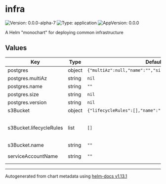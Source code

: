 # infra

![Version: 0.0.0-alpha-7](https://img.shields.io/badge/Version-0.0.0--alpha--7-informational?style=flat-square) ![Type: application](https://img.shields.io/badge/Type-application-informational?style=flat-square) ![AppVersion: 0.0.0](https://img.shields.io/badge/AppVersion-0.0.0-informational?style=flat-square)

A Helm "monochart" for deploying common infrastructure

## Values

| Key | Type | Default | Description |
|-----|------|---------|-------------|
| postgres | object | `{"multiAz":null,"name":"","size":null,"version":null}` | Postgres database configuration. Leave as null for no database. |
| postgres.multiAz | string | `nil` | If database should be a multi-az deployment |
| postgres.name | string | `""` | The database's name. |
| postgres.size | string | `nil` | The instance size. Options: micro, small, medium, large or xlarge. |
| postgres.version | string | `nil` | The postgres version to use. Options: 16.2, 15.6 or 14.11 |
| s3Bucket | object | `{"lifecycleRules":[],"name":""}` | S3 Bucket configuration. Set to null for no s3 bucket. |
| s3Bucket.lifecycleRules | list | `[]` | Lifecycle rules. See docs at https://marketplace.upbound.io/providers/upbound/provider-aws-s3/v1.2.1/resources/s3.aws.upbound.io/BucketLifecycleConfiguration/v1beta1#doc:spec-forProvider-rule |
| s3Bucket.name | string | `""` | Name of the bucket |
| serviceAccountName | string | `""` | The name of the service account specified in the app chart. If not overriden in the app chart use the release name from the helmfile.yaml |

----------------------------------------------
Autogenerated from chart metadata using [helm-docs v1.13.1](https://github.com/norwoodj/helm-docs/releases/v1.13.1)
